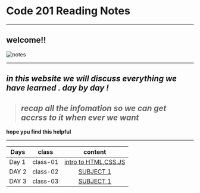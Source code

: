 # Code 201 Reading Notes
______________________________________________________

## welcome!!

![notes](https://encrypted-tbn0.gstatic.com/images?q=tbn:ANd9GcRPiIVLX4D-nQosfGkcvc8k-IDtp5vSvbuCPw&usqp=CAU)

______________________________________________________________

   ## <p> *in this website we will discuss everything we have learned . day by day !*
   > ## *recap all the infomation so we can get accrss to it when ever we want*  
   **hope ypu find this helpful** </p>

________________________________________________________________


 

| **Days**   | **class**| **content**  |  
|------------|----------|:-------------:|
|   Day 1    | class-01 |[ intro to HTML,CSS.JS ](https://ramayaser66.github.io/Code-201-Reading-Notes/class-01)| 
|   DAY 2    | class-02 |[ SUBJECT 1]()| 
|   DAY 3    | class-03 |[ SUBJECT 1]()|  
